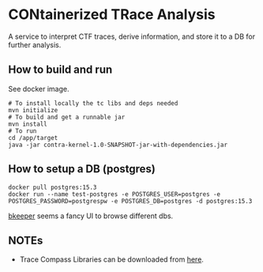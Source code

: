 # CONtainerized TRace Analysis

A service to interpret CTF traces, derive information, and store it to
a DB for further analysis.

## How to build and run

See docker image.

```
# To install locally the tc libs and deps needed
mvn initialize
# To build and get a runnable jar
mvn install
# To run
cd /app/target
java -jar contra-kernel-1.0-SNAPSHOT-jar-with-dependencies.jar
```

## How to setup a DB (postgres)

```
docker pull postgres:15.3
docker run --name test-postgres -e POSTGRES_USER=postgres -e POSTGRES_PASSWORD=postgrespw -e POSTGRES_DB=postgres -d postgres:15.3
```

[bkeeper][bkeeper] seems a fancy UI to browse different dbs.

## NOTEs

- Trace Compass Libraries can be downloaded from [here][tc-libs].

[tc-libs]:https://download.eclipse.org/tracecompass/stable/repository/plugins/
[bkeeper]:https://github.com/beekeeper-studio/beekeeper-studio
